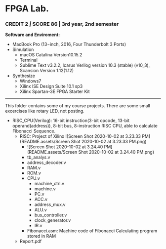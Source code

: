 # FPGA Lab.

### CREDIT 2 *|* SCORE 86 | 3rd year, 2nd semester

**Software and Enviroment:**

- MacBook Pro (13−inch, 2016, Four Thunderbolt 3 Ports)
- Simulation
  - macOS Catalina Version10.15.2
  - Terminal
  - Sublime Text v3.2.2, Icarus Verilog version 10.3 (stable) (v10_3), Scansion Version 1.12(1.12)
- Synthesize
  - Windows7
  - Xilinx ISE Design Suite 10.1 sp3
  - Xilinx Spartan-3E FPGA Starter Kit

***

This folder contains some of my course projects. There are some small excercises like rotary LED, not posting.

- RISC_CPU(Verilog): 16-bit instruction(3-bit opcode, 13-bit operand(address)), 8-bit bus, 8-instruction RISC CPU, able to calculate Fibonacci Sequence.
  - RISC: Project of Xilinx
![Screen Shot 2020-10-02 at 3.23.33 PM](README.assets/Screen Shot 2020-10-02 at 3.23.33 PM.png)
    - ![Screen Shot 2020-10-02 at 3.24.40 PM](README.assets/Screen Shot 2020-10-02 at 3.24.40 PM.png)
    - tb_analys.v
    - address_decoder.v
    - RAM.v
    - ROM.v
    - CPU.v
      - machine_ctrl.v
      - machine.v
      - PC.v
      - ACC.v
      - address_mux.v
      - ALU.v
      - bus_controller.v
      - clock_generator.v
      - IR.v
    - Fibonacci.asm: Machine code of Fibonacci Calculating program stored in RAM
  - Report.pdf

